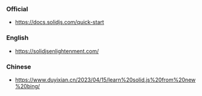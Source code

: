 ### Official
 - https://docs.solidjs.com/quick-start

### English
 - https://solidjsenlightenment.com/

### Chinese
 - https://www.duyixian.cn/2023/04/15/learn%20solid.js%20from%20new%20bing/

 